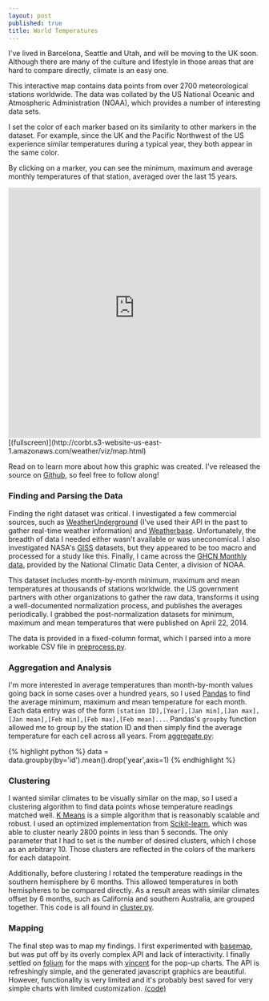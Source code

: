 ```yaml
---
layout: post
published: true
title: World Temperatures
---
```

I've lived in Barcelona, Seattle and Utah, and will be moving to the UK soon. Although there are many of the culture and lifestyle in those areas that are hard to compare directly, climate is an easy one.

This interactive map contains data points from over 2700 meteorological stations worldwide. The data was collated by the US National Oceanic and Atmospheric Administration (NOAA), which provides a number of interesting data sets.

I set the color of each marker based on its similarity to other markers in the dataset. For example, since the UK and the Pacific Northwest of the US experience similar temperatures during a typical year, they both appear in the same color.

By clicking on a marker, you can see the minimum, maximum and average monthly temperatures of that station, averaged over the last 15 years.

<iframe src="http://corbt.s3-website-us-east-1.amazonaws.com/weather/viz/map.html" style="width:100%;height:500px;border:0;"></iframe>
[(fullscreen)](http://corbt.s3-website-us-east-1.amazonaws.com/weather/viz/map.html)

Read on to learn more about how this graphic was created. I've released the source on [Github](https://github.com/kcorbitt/city-weather), so feel free to follow along!

### Finding and Parsing the Data

Finding the right dataset was critical. I investigated a few commercial sources, such as [WeatherUnderground](http://www.wunderground.com/) (I've used their API in the past to gather real-time weather information) and [Weatherbase](http://www.weatherbase.com/). Unfortunately, the breadth of data I needed either wasn't available or was uneconomical. I also investigated NASA's [GISS](http://www.giss.nasa.gov/) datasets, but they appeared to be too macro and processed for a study like this. Finally, I came across the [GHCN Monthly data](http://www.ncdc.noaa.gov/ghcnm/), provided by the National Climatic Data Center, a division of NOAA.

This dataset includes month-by-month minimum, maximum and mean temperatures at thousands of stations worldwide. the US government partners with other organizations to gather the raw data, transforms it using a well-documented normalization process, and publishes the averages periodically. I grabbed the post-normalization datasets for minimum, maximum and mean temperatures that were published on April 22, 2014.

The data is provided in a fixed-column format, which I parsed into a more workable CSV file in [preprocess.py](https://github.com/kcorbitt/city-weather/blob/master/preprocess.py).

### Aggregation and Analysis

I'm more interested in average temperatures than month-by-month values going back in some cases over a hundred years, so I used [Pandas](http://pandas.pydata.org/) to find the average minimum, maximum and mean temperature for each month. Each data entry was of the form `[station ID],[Year],[Jan min],[Jan max],[Jan mean],[Feb min],[Feb max],[Feb mean]...`. Pandas's `groupby` function allowed me to group by the station ID and then simply find the average temperature for each cell across all years. From [aggregate.py](https://github.com/kcorbitt/city-weather/blob/master/aggregate.py):

{% highlight python %}
data = data.groupby(by='id').mean().drop('year',axis=1)
{% endhighlight %}

### Clustering

I wanted similar climates to be visually similar on the map, so I used a clustering algorithm to find data points whose temperature readings matched well. [K Means](http://en.wikipedia.org/wiki/K-means_clustering) is a simple algorithm that is reasonably scalable and robust. I used an optimized implementation from [Scikit-learn](http://scikit-learn.org/stable/modules/generated/sklearn.cluster.MiniBatchKMeans.html), which was able to cluster nearly 2800 points in less than 5 seconds. The only parameter that I  had to set is the number of desired clusters, which I chose as an arbitrary 10. Those clusters are reflected in the colors of the markers for each datapoint.

Additionally, before clustering I rotated the temperature readings in the southern hemisphere by 6 months. This allowed temperatures in both hemispheres to be compared directly. As a result areas with similar climates offset by 6 months, such as California and southern Australia, are grouped together. This code is all found in [cluster.py](https://github.com/kcorbitt/city-weather/blob/master/cluster.py).

### Mapping

The final step was to map my findings. I first experimented with [basemap](http://matplotlib.org/basemap/), but was put off by its overly complex API and lack of interactivity. I finally settled on [folium](https://folium.readthedocs.org/en/latest/) for the maps with [vincent](http://vincent.readthedocs.org/en/latest/) for the pop-up charts. The API is refreshingly simple, and the generated javascript graphics are beautiful. However, functionality is very limited and it's probably best saved for very simple charts with limited customization. [(code)](https://github.com/kcorbitt/city-weather/blob/master/map_points.py)